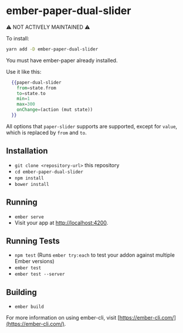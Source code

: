 # ember-paper-dual-slider

:warning: NOT ACTIVELY MAINTAINED :warning:

To install:

```sh
yarn add -D ember-paper-dual-slider
```

You must have ember-paper already installed.

Use it like this:


```hbs
  {{paper-dual-slider
    from=state.from
    to=state.to
    min=1
    max=300
    onChange=(action (mut state))
  }}
```

All options that `paper-slider` supports are supported, except for `value`, which is replaced by `from` and `to`.

## Installation

* `git clone <repository-url>` this repository
* `cd ember-paper-dual-slider`
* `npm install`
* `bower install`

## Running

* `ember serve`
* Visit your app at [http://localhost:4200](http://localhost:4200).

## Running Tests

* `npm test` (Runs `ember try:each` to test your addon against multiple Ember versions)
* `ember test`
* `ember test --server`

## Building

* `ember build`

For more information on using ember-cli, visit [https://ember-cli.com/](https://ember-cli.com/).
